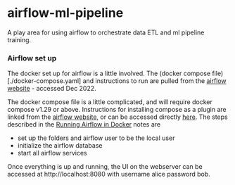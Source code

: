 # airflow-ml-pipeline
A play area for using airflow to orchestrate data ETL and ml pipeline training.

### Airflow set up

The docker set up for airflow is a little involved. The (docker compose file)[./docker-compose.yaml] and instructions to run are pulled from the
[airflow website](https://airflow.apache.org/docs/apache-airflow/stable/howto/docker-compose/index.html) - accessed Dec 2022.

The docker compose file is a little complicated, and will require docker compose v1.29 or above. Instructions for installing
compose as a plugin are linked from the [airflow website](https://airflow.apache.org/docs/apache-airflow/stable/howto/docker-compose/index.html),
or can be accessed directly [here](https://docs.docker.com/compose/install/).
The steps described in the [Running Airflow in Docker](https://airflow.apache.org/docs/apache-airflow/stable/howto/docker-compose/index.html) notes are
- set up the folders and airflow user to be the local user
- initialize the airflow database
- start all airflow services

Once everything is up and running, the UI on the webserver can be accessed at http://localhost:8080 with username alice password bob.